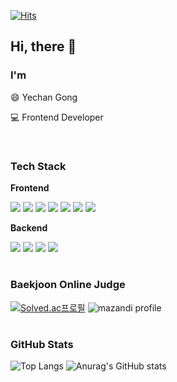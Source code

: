 [![Hits](https://hits.seeyoufarm.com/api/count/incr/badge.svg?url=https%3A%2F%2Fgithub.com%2Fyechanball&count_bg=%235E8DC6&title_bg=%23555555&icon=xfce.svg&icon_color=%23E7E7E7&title=hits&edge_flat=false)](https://hits.seeyoufarm.com)
## Hi,  there 👋
### I'm
😄 Yechan Gong

💻 Frontend Developer

<br/>

### Tech Stack
**Frontend**

<img src="https://img.shields.io/badge/JavaScript-F7DF1E?style=flat-square&logo=javascript&logoColor=black"/> <img src="https://img.shields.io/badge/HTML5-E34F26?style=flat-square&logo=HTML5&logoColor=white"/> <img src="https://img.shields.io/badge/CSS3-1572B6?style=flat-square&logo=CSS3&logoColor=white"/> <img src="https://img.shields.io/badge/React-61DAFB?style=flat-square&logo=React&logoColor=black"/> <img src="https://img.shields.io/badge/TypeScript-3178C6?style=flat-square&logo=TypeScript&logoColor=white"/> <img src="https://img.shields.io/badge/styled%20components-DB7093?style=flat-square&logo=styled-components&logoColor=white"/> <img src="https://img.shields.io/badge/Vue.js-4FC08D?style=flat-square&logo=Vue.js&logoColor=white"/>

**Backend**

<img src="https://img.shields.io/badge/Java-007396?style=flat-square&logo=Java&logoColor=white"/> <img src="https://img.shields.io/badge/Spring-6DB33F?style=flat-square&logo=Spring&logoColor=white"/> <img src="https://img.shields.io/badge/Spring Boot-6DB33F?style=flat-square&logo=Spring Boot&logoColor=white"/> <img src="https://img.shields.io/badge/MySQL-4479A1?style=flat-square&logo=MySQL&logoColor=white"/></br>

#

### Baekjoon Online Judge
[![Solved.ac프로필](http://mazassumnida.wtf/api/v2/generate_badge?boj=rhddpcks)](https://solved.ac/rhddpcks)
![mazandi profile](http://mazandi.herokuapp.com/api?handle=rhddpcks&theme=warm)

#

### GitHub Stats
![Top Langs](https://github-readme-stats.vercel.app/api/top-langs/?username=yechanball&langs_count=10&size_weight=0.5&count_weight=0.5&hide=kotlin,dockerfile&layout=compact&theme=radical)
![Anurag's GitHub stats](https://github-readme-stats.vercel.app/api?username=yechanball&show_icons=true&theme=tokyonight)
